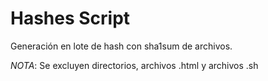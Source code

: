 Hashes Script
=============

Generación en lote de hash con sha1sum de archivos.

*NOTA*: Se excluyen directorios, archivos .html y archivos .sh
